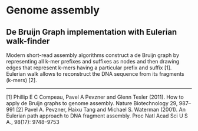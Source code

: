 Genome assembly
==================

<h2> De Bruijn Graph implementation with Eulerian walk-finder </h2>

Modern short-read assembly algorithms construct a de Bruijn graph by representing all k-mer prefixes and suffixes as nodes and then drawing edges that represent k-mers having a particular prefix and suffix [1].
Eulerian walk allows to reconstruct the DNA sequence from its fragments (k-mers) [2].
<hr>

[1] Phillip E C Compeau, Pavel A Pevzner and Glenn Tesler (2011). How to apply de Bruijn graphs to genome assembly. Nature Biotechnology 29, 987–991
[2] Pavel A. Pevzner, Haixu Tang and Michael S. Waterman (2001). An Eulerian path approach to DNA fragment assembly. Proc Natl Acad Sci U S A., 98(17): 9748–9753